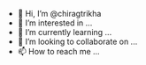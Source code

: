 - 👋 Hi, I’m @chiragtrikha
- 👀 I’m interested in ...
- 🌱 I’m currently learning ...
- 💞️ I’m looking to collaborate on ...
- 📫 How to reach me ...

<!---
chiragtrikha/chiragtrikha is a ✨ special ✨ repository because its `README.md` (this file) appears on your GitHub profile.
You can click the Preview link to take a look at your changes.
--->
